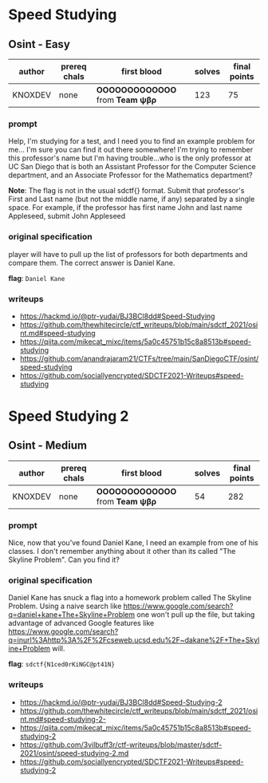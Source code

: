 # Speed Studying
## Osint - Easy
| author | prereq chals | first blood | solves | final points |
| --- | --- | --- | --- | --- |
| KNOXDEV | none | **OOOOOOOOOOOOO** from **Team ψβρ** | 123 | 75 |

### prompt
Help, I'm studying for a test, and I need you to find an example problem for me... I'm sure you can find it out there somewhere! I'm trying to remember this professor's name but I'm having trouble...who is the only professor at UC San Diego that is both an Assistant Professor for the Computer Science department, and an Associate Professor for the Mathematics department?

**Note**:
The flag is not in the usual sdctf{} format. Submit that professor's First and Last name (but not the middle name, if any) separated by a single space. For example, if the professor has first name John and last name Appleseed, submit John Appleseed

### original specification
player will have to pull up the list of professors for both departments and compare them. The correct answer is Daniel Kane.

**flag**: `Daniel Kane`
### writeups
- https://hackmd.io/@ptr-yudai/BJ3BCl8dd#Speed-Studying
- https://github.com/thewhitecircle/ctf_writeups/blob/main/sdctf_2021/osint.md#speed-studying
- https://qiita.com/mikecat_mixc/items/5a0c45751b15c8a8513b#speed-studying
- https://github.com/anandrajaram21/CTFs/tree/main/SanDiegoCTF/osint/speed-studying
- https://github.com/sociallyencrypted/SDCTF2021-Writeups#speed-studying


# Speed Studying 2
## Osint - Medium
| author | prereq chals | first blood | solves | final points |
| --- | --- | --- | --- | --- |
| KNOXDEV | none | **OOOOOOOOOOOOO** from **Team ψβρ** | 54 | 282 |

### prompt
Nice, now that you've found Daniel Kane, I need an example from one of his classes. I don't remember anything about it other than its called "The Skyline Problem". Can you find it?

### original specification
Daniel Kane has snuck a flag into a homework problem called The Skyline Problem. Using a naive search like https://www.google.com/search?q=daniel+kane+The+Skyline+Problem one won't pull up the file, but taking advantage of advanced Google features like https://www.google.com/search?q=inurl%3Ahttp%3A%2F%2Fcseweb.ucsd.edu%2F~dakane%2F+The+Skyline+Problem will.

**flag**: `sdctf{N1ced0rKiNGC@pt41N}`
### writeups
- https://hackmd.io/@ptr-yudai/BJ3BCl8dd#Speed-Studying-2
- https://github.com/thewhitecircle/ctf_writeups/blob/main/sdctf_2021/osint.md#speed-studying-2-
- https://qiita.com/mikecat_mixc/items/5a0c45751b15c8a8513b#speed-studying-2
- https://github.com/3vilbuff3r/ctf-writeups/blob/master/sdctf-2021/osint/speed-studying-2.md
- https://github.com/sociallyencrypted/SDCTF2021-Writeups#speed-studying-2

